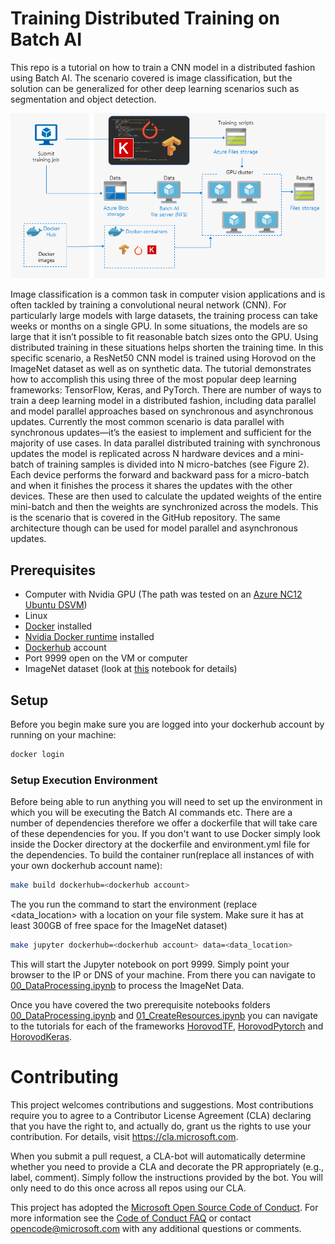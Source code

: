 # Training Distributed Training on Batch AI

This repo is a tutorial on how to train a CNN model in a distributed fashion using Batch AI. 
The scenario covered is image classification, but the solution can be generalized for other deep learning scenarios such as segmentation and object detection. 

![Distributed training diagram](images/dist_training_diag2.png "Distributed training diagram")

Image classification is a common task in computer vision applications and is often tackled by training a convolutional neural network (CNN). 
For particularly large models with large datasets, the training process can take weeks or months on a single GPU. 
In some situations, the models are so large that it isn’t possible to fit reasonable batch sizes onto the GPU. 
Using distributed training in these situations helps shorten the training time. 
In this specific scenario, a ResNet50 CNN model is trained using Horovod on the ImageNet dataset as well as on synthetic data. 
The tutorial demonstrates how to accomplish this using three of the most popular deep learning frameworks: TensorFlow, Keras, and PyTorch.
There are number of ways to train a deep learning model in a distributed fashion, including data parallel and model parallel approaches based on synchronous and asynchronous updates. 
Currently the most common scenario is data parallel with synchronous updates—it’s the easiest to implement and sufficient for the majority of use cases. 
In data parallel distributed training with synchronous updates the model is replicated across N hardware devices and a 
mini-batch of training samples is divided into N micro-batches (see Figure 2). 
Each device performs the forward and backward pass for a micro-batch and when it finishes the process it shares the 
updates with the other devices. These are then used to calculate the updated weights of the entire mini-batch and then the 
weights are synchronized across the models. This is the scenario that is covered in the GitHub repository. The same architecture though can 
be used for model parallel and asynchronous updates.


## Prerequisites
* Computer with Nvidia GPU (The path was tested on an [Azure NC12 Ubuntu DSVM](https://docs.microsoft.com/en-us/azure/virtual-machines/windows/sizes-gpu))
* Linux 
* [Docker](https://docs.docker.com/install/linux/docker-ce/ubuntu/) installed
* [Nvidia Docker runtime](https://github.com/NVIDIA/nvidia-container-runtime) installed
* [Dockerhub](https://hub.docker.com/) account
* Port 9999 open on the VM or computer
* ImageNet dataset (look at [this](00_DataProcessing.ipynb) notebook for details)

## Setup 
Before you begin make sure you are logged into your dockerhub account by running on your machine:

```bash
docker login 
```



### Setup Execution Environment
Before being able to run anything you will need to set up the environment in which you will be executing the Batch AI commands etc. 
There are a number of dependencies therefore we offer a dockerfile that will take care of these dependencies for you. 
If you don't want to use Docker simply look inside the Docker directory at the dockerfile and environment.yml file for the dependencies. 
To build the container run(replace all instances of <dockerhub account> with your own dockerhub account name):

```bash
make build dockerhub=<dockerhub account>
```

The you run the command to start the environment (replace <data_location> with a location on your file system. Make sure it has at least 300GB of free space for the ImageNet dataset)
```bash
make jupyter dockerhub=<dockerhub account> data=<data_location>
```

This will start the Jupyter notebook on port 9999. Simply point your browser to the IP or DNS of your machine. 
From there you can navigate to [00_DataProcessing.ipynb](00_DataProcessing.ipynb) to process the ImageNet Data.

Once you have covered the two prerequisite notebooks folders [00_DataProcessing.ipynb](00_DataProcessing.ipynb) and [01_CreateResources.ipynb](01_CreateResources.ipynb)  you can 
navigate to the tutorials for each of the frameworks [HorovodTF](HorovodTF), [HorovodPytorch](HorovodPytorch) and [HorovodKeras](HorovodKeras).



# Contributing

This project welcomes contributions and suggestions.  Most contributions require you to agree to a
Contributor License Agreement (CLA) declaring that you have the right to, and actually do, grant us
the rights to use your contribution. For details, visit https://cla.microsoft.com.

When you submit a pull request, a CLA-bot will automatically determine whether you need to provide
a CLA and decorate the PR appropriately (e.g., label, comment). Simply follow the instructions
provided by the bot. You will only need to do this once across all repos using our CLA.

This project has adopted the [Microsoft Open Source Code of Conduct](https://opensource.microsoft.com/codeofconduct/).
For more information see the [Code of Conduct FAQ](https://opensource.microsoft.com/codeofconduct/faq/) or
contact [opencode@microsoft.com](mailto:opencode@microsoft.com) with any additional questions or comments.
